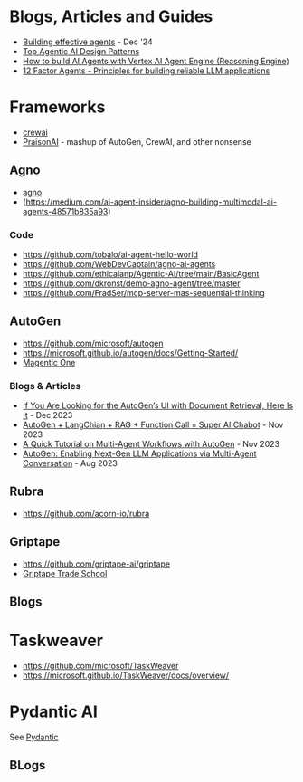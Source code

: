 # Blogs, Articles and Guides
- [Building effective agents](https://www.anthropic.com/research/building-effective-agents) - Dec '24
- [Top Agentic AI Design Patterns](https://medium.com/@yugank.aman/top-agentic-ai-design-patterns-for-architecting-ai-systems-397798b44d5c)
- [How to build AI Agents with Vertex AI Agent Engine (Reasoning Engine)](https://medium.com/google-cloud/ai-agents-8eb2b6edea9b)
- [12 Factor Agents - Principles for building reliable LLM applications](https://github.com/humanlayer/12-factor-agents)


# Frameworks
- [crewai](https://www.crewai.com/open-source)
- [PraisonAI](https://github.com/MervinPraison/PraisonAI/) - mashup of AutoGen, CrewAI, and other nonsense

## Agno
- [agno](https://github.com/agno-agi/agno)
- (https://medium.com/ai-agent-insider/agno-building-multimodal-ai-agents-48571b835a93)

### Code
- https://github.com/tobalo/ai-agent-hello-world
- https://github.com/WebDevCaptain/agno-ai-agents
- https://github.com/ethicalanp/Agentic-AI/tree/main/BasicAgent
- https://github.com/dkronst/demo-agno-agent/tree/master
- https://github.com/FradSer/mcp-server-mas-sequential-thinking

## AutoGen
- https://github.com/microsoft/autogen
- https://microsoft.github.io/autogen/docs/Getting-Started/
- [Magentic One](https://github.com/microsoft/autogen/tree/main/python/packages/autogen-magentic-one)

### Blogs & Articles
- [If You Are Looking for the AutoGen’s UI with Document Retrieval, Here Is It](https://medium.com/gitconnected/if-you-are-looking-for-the-autogens-ui-with-document-retrieval-here-is-it-a38a4f9ec5a9) - Dec 2023
- [AutoGen + LangChian + RAG + Function Call = Super AI Chabot](https://medium.com/gitconnected/autogen-langchian-rag-function-call-super-ai-chabot-3951911607f2) - Nov 2023 
- [A Quick Tutorial on Multi-Agent Workflows with AutoGen](https://medium.com/ai-mind-labs/a-quick-tutorial-on-multi-agent-workflows-with-autogen-354a394d3df1) - Nov 2023
- [AutoGen: Enabling Next-Gen LLM Applications via Multi-Agent Conversation](https://www.microsoft.com/en-us/research/publication/autogen-enabling-next-gen-llm-applications-via-multi-agent-conversation-framework/) - Aug 2023

## Rubra
- https://github.com/acorn-io/rubra

## Griptape 
- https://github.com/griptape-ai/griptape
- [Griptape Trade School](https://learn.griptape.ai/latest/)

## Blogs

# Taskweaver
- https://github.com/microsoft/TaskWeaver
- https://microsoft.github.io/TaskWeaver/docs/overview/

# Pydantic AI
See [Pydantic](../python/pydantic.md)

## BLogs
